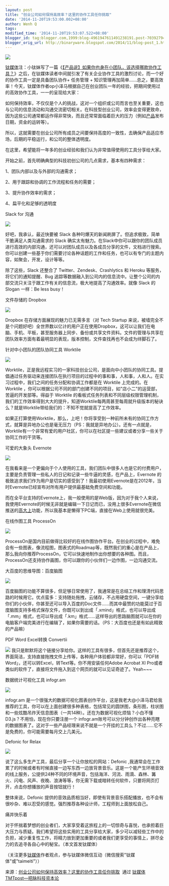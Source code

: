 ```yaml
---
layout: post
title: "创业公司如何保持高效率？这里的协作工具任你挑取"
date: '2014-11-20T19:53:00.002+08:00'
author: Wenh Q
tags:
modified_time: '2014-11-20T19:53:07.522+08:00'
blogger_id: tag:blogger.com,1999:blog-4961947611491238191.post-7039279431725034583
blogger_orig_url: http://binaryware.blogspot.com/2014/11/blog-post_1.html
---
```


![](https://images-blogger-opensocial.googleusercontent.com/gadgets/proxy?url=http%3A%2F%2Fwww.tmtpost.com%2Fwp-content%2Fuploads%2F2014%2F11%2F141644523290.jpg&container=blogger&gadget=a&rewriteMime=image%2F*)



[钛媒体](http://www.tmtpost.com/)注：小钛妹写了一篇《[【产品说】如果你也身在小团队，该选择哪款协作工具？](http://www.tmtpost.com/126534.html)》之后，在钛媒体读者中间就引发了有关企业协作工具的激烈讨论，而一个好的协作工具一定是具备团队协作+
任务管理 +
知识管理再加简单……总之，要高效率！今天，钛媒体作者op小泽马根据自己在创业团队一年的经验，把期间使用过的高效协作工具，一一的呈现给大家：

如何保持效率，不仅仅是个人的挑战，这对一个组织或公司而言也至关重要，这也与公司的信息流动和沟通交流密切相关。在科技型创业公司，效率会变得更致命，因为这些公司通常都运作得非常快，而且还常常面临着巨大的压力（例如[产品](http://www.tmtpost.com/tag/products)发布日期，资金的运转等）。

所以，这就需要在创业公司所有成员之间要保持高度的一致性，去确保产品适应市场，后期的平稳运行，和公司的整体透明度。

在这里，希望能将一年多的创业经验和我们认为非常值得使用的工具分享给大家。

开始之前，首先明确典型的科技初创公司的几点需求，基本有四种需求：


1、团队内部以及与外部的沟通需求；

2、用于跟踪和协调的工作流程和任务的需要；

3、提升协作效率的需求；

4、扁平化和足够的透明度



Slack for 沟通






![](https://wt-prj.oss.aliyuncs.com/3e8b4f54c9314fc0b7f935f3c9f22e35/7b527706-6a36-4049-b768-bbcbcf21cb97.jpg)



好吧，我承认，最近快要被 Slack
各种叼爆天的新闻刷屏了。但追求极致，简单干脆满足人类沟通需求的 Slack
确实太有魅力。在Slack中你可以跟你的团队成员进行高效的内部沟通，还可以对团队成员以及各成员分享的文件，文档进行搜索。你可以创建一些基于你们需要讨论各种话题的工作和任务，也可以有专门的主题内容，如聚会，开发，设计等等。

除了这些，Slack 还整合了 Twitter、Zendesk、Crashlytics 和 Heroku
等服务，将它们的通知提醒、Bug
追踪等数据融入到公司内的信息流中。让整个公司的内部交流只关注于跟工作有关的信息流，极大地提高了沟通效率。就像
Slack 的 Slogan 一样：Be less busy！



文件存储的 Dropbox







![](https://wt-prj.oss.aliyuncs.com/dea49138746d4142a47c147dc772dc06/5b7db223-f092-4dcd-8d13-c0c846fac750.jpg)



Dropbox 在存储方面展现的魅力已无需多言（对 Tech Startup
来说，被墙完全不是个问题好吧）全世界数以亿计的用户正在使用Dropbox，这可以让我们在电脑、手机、平板，甚至服务器上同步、备份或共享文件资料。文件的管理与共享在团队效率方面有着最明显的表现，版本控制，文件查找再也不会成为绊脚石了。



针对中小团队的团队协同工具 Worktile






![](https://wt-prj.oss.aliyuncs.com/dea49138746d4142a47c147dc772dc06/b375701e-a299-4b1a-9047-142b07f230fb.png)





Worktile，正是我远程实习的一家科技创业公司，是面向中小团队的协同工具。提倡通过任务驱动来连接团队在执行项目的过程中的事和事，人和事，人和人。在实习过程中，我们之间的任务分配和协调工作都是在
Worktile 上完成的。在 Worktile
，你可以根据公司不同的部门创建不同的项目，如"店小二"的运营部，苦逼的开发部等。得益于
Worktile
的看板式任务列表和不同层级权限管理机制，我们的工作效率得到大大的提升，知道Worktile每两周甚至每周就升级版本的秘诀么？就是Worktile带给我们的：不知不觉就提高了工作效率。

如果正打算使用Worktile，那么，上吧！你将享受到一种前所未有的协同工作方式，就算是异地办公也是毫无压力（PS：我就是异地办公）。还有一点就是，Worktile有一个非常有爱的用户社区，你可以在社区提一些建议或者分享一些关于协同工作的干货等。



可爱的大象头 Evernote






![](https://wt-prj.oss.aliyuncs.com/3e8b4f54c9314fc0b7f935f3c9f22e35/8ac982e5-5e83-46e6-ac32-845f31a056fd.png)





在我看来是一个更偏向于个人使用的工具，我们团队中很多人也是它的付费用户，主要是负责管理一些私人的日记和记录一些牛逼的灵感，在产品上，Evernote
的极致追求我们作为用户是切实的感受到了！我最初使用Evernote是在2012年，当时Evernote已经宣布对所有用户提供最基础免费空间和功能。

而在全平台支持的Evernote上，我一般使用的是Web版，因为对于我个人来说，我使用Evernote的时候无非就是编辑一下日记而已，没用上很多Evernote在微信推送的[高大上](http://www.tmtpost.com/69699.html)功能，所以我基本是懒得下PC端，直接在Web上使用就很完美。



在线作图工具 ProcessOn






![](https://wt-prj.oss.aliyuncs.com/3e8b4f54c9314fc0b7f935f3c9f22e35/4dbeee3e-722f-4db1-ad4a-009ab90a03ed.png)



ProcessOn是国内目前做得比较好的在线作图协作平台。在创业的过程中，难免会有一些图表，像流程图，图表式的Roadmap等，既然我们的重心是在产品上，那么我向你推荐ProcessOn，它可以快速地制作出你想要的各种图。而且，ProcessOn还支持协作画图，你可以跟你的小伙伴们一边作图，一边沟通交流。




大百度的思维导图：百度脑图






![](https://wt-prj.oss.aliyuncs.com/3e8b4f54c9314fc0b7f935f3c9f22e35/dd057d25-21f0-4c5c-ab37-598648c7ec4b.png)



百度脑图的功能不算很多，但足够日常使用了，我通常是在总结工作和理清代码思路的时候用它。优点蛮多：支持随处拖拽，云储存，不占用硬盘空间，一键分享给你们的小伙伴，你甚至还可以导入百度的Doc文件……而其中最赞的功能莫过于百度脑图支持多格式保存文件，你既可以到出成「.xmind」格式，也可以导出成「.mm」格式，也可以导出成「.km」格式……这样导出的思路脑图就可以在你的电脑客户端完美进行在编辑了，如果你需要的话。（PS：大百度也还是有如此精致的产品嘛）



PDF Word Excel转换 Convertii






![](https://wt-prj.oss.aliyuncs.com/3e8b4f54c9314fc0b7f935f3c9f22e35/d19e7545-06d2-44e9-adb4-7d2ef32d20d9.png)
我只是默默将这个链接分享给你。这样的工具有很多，但首先还是推荐这个，界面简洁，支持直接拖拽文件上传等，各种用户体验都非常好，你可以「PDF转Word」，还可以转Excel，转Text等。你不用安装任何Adobe
Acrobat XI
Pro或者类似的软件了，直接将文件拖入到这个网页的就可以见证奇迹了。Yeah~~~





数据统计可视化工具 infogr.am






![](https://wt-prj.oss.aliyuncs.com/3e8b4f54c9314fc0b7f935f3c9f22e35/c99be877-8a92-4d5d-8237-a3ad667b7b19.png)



infogr.am
是一个很强大的数据可视化图表创作平台，这是我老大@小泽马君给我推荐的工具，你可以在上面创建很多种表格，包括常见的圆饼图，条形图，柱状图和一些炫酷吊炸天信息图表（一共14种）。还在为数据可视化烦恼？小白不懂D3.js？不用怕，现在你只要注册一个
infogr.am账号可以分分钟创作出各种亮瞎的数据图表了。这对于一些产品经理来说不就是一个开挂的工具么？不过……它不是免费的，你可能需要每月交上几美元。



Defonic for Relax






![](https://wt-prj.oss.aliyuncs.com/3e8b4f54c9314fc0b7f935f3c9f22e35/75e81922-4283-453f-a6d3-3890fa35e2e7.png)



说了这么多生产工具，最后分享一个让你放松的网站：Defonic
,我通常会在工作累了的时候或者有时候直接一边写东西一边放背景音乐。这是一个能产生环境音效的线上服务，公提供24种不同的环境声音，包括海洋、河流、雨滴、森林、篝火、闪电、风声、夜晚、浪涛等等，你无需下载或暗转任何软件，只要将网页打开，点击你想播放的声音按钮就行！

整体来说，Defonic
提供的音效品质相当好，即使有背景音乐搭配播放，也不会有很吵杂、难以忍受的感觉。强烈推荐各种设计师，工程师到上面放松自己。



痛并快乐着

对于怀揣着梦想的创业者们，大家享受着这旅程上的一切惊奇与喜悦，也承担着巨大压力与质疑。我们希望将这些实用的工具分享给大家，多少可以减轻些工作中的负担，减少重复性工作，将精力放到更加重要的或者我们更享受的事情上，拼尽全力的去追寻各自心中的秘宝。（本文首发钛媒体）


（关注更多[钛媒体](http://www.tmtpost.com/)作者观点，参与钛媒体微信互动（微信搜索"钛媒体"或"taimeiti"））

来源：[创业公司如何保持高效率？这里的协作工具任你挑取](http://www.tmtpost.com/170480.html)  通过 [钛媒体TMTpost—把脉科技资本论](http://www.tmtpost.com/)
